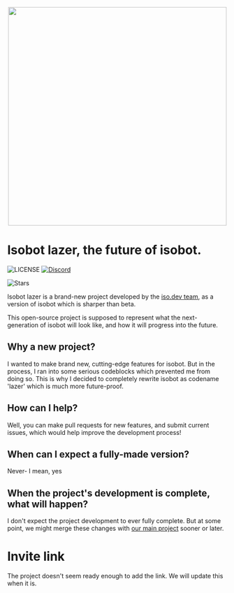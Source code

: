 <p align="center">
  <img width="500px" src="https://github.com/notsniped/stock-webpage/blob/main/assets/Stock%20(Dark).jpg?raw=true">
</p>

# Isobot lazer, the future of isobot.
![LICENSE](https://img.shields.io/github/license/notsniped/isobot-lazer)
[![Discord](https://img.shields.io/discord/880409977074888714?color=%235865F2&label=Discord&logo=discord&logoColor=%23fff)](https://discord.gg/b5pz8T6Yjr)

![Stars](https://img.shields.io/github/stars/notsniped/isobot-lazer?style=social)

Isobot lazer is a brand-new project developed by the [iso.dev team](https://github.com/PyBotDevs), as a version of isobot which is sharper than beta.

This open-source project is supposed to represent what the next-generation of isobot will look like, and how it will progress into the future.

## Why a new project?
I wanted to make brand new, cutting-edge features for isobot. But in the process, I ran into some serious codeblocks which prevented me from doing so. This is why I decided to completely rewrite isobot as codename 'lazer' which is much more future-proof.

## How can I help?
Well, you can make pull requests for new features, and submit current issues, which would help improve the development process!

## When can I expect a fully-made version?
Never- I mean, yes

## When the project's development is complete, what will happen?
I don't expect the project development to ever fully complete. But at some point, we might merge these changes with [our main project](https://github.com/PyBotDevs/isobot-python) sooner or later.

# Invite link
The project doesn't seem ready enough to add the link. We will update this when it is.
